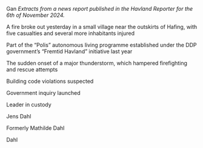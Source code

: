 Gan
*Extracts from a news report published in the Havland Reporter for the 6th of November 2024.*

A fire broke out yesterday in a small village near the outskirts of Hafing, with five casualties and several more inhabitants injured

Part of the “Polis” autonomous living programme established under the DDP government’s “Fremtid Havland” initiative last year

The sudden onset of a major thunderstorm, which hampered firefighting and rescue attempts

Building code violations suspected

Government inquiry launched

Leader in custody

Jens Dahl

Formerly Mathilde Dahl

Dahl
